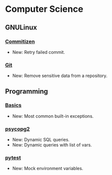 # Computer Science

## GNULinux

### [Commitizen](commitizen.md)

* New: Retry failed commit.

### [Git](git.md)

* New: Remove sensitive data from a repository.

## Programming

### [Basics](basics.md)

* New: Most common built-in exceptions.

### [psycopg2](psycopg2.md)

* New: Dynamic SQL queries.
* New: Dynamic queries with list of vars.

### [pytest](pytest.md)

* New: Mock environment variables.
